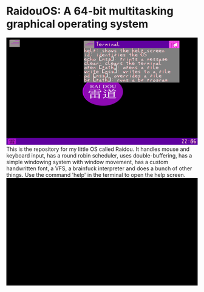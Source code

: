 # RaidouOS: A 64-bit multitasking graphical operating system
![](Raidou.png)
This is the repository for my little OS called Raidou. It handles mouse and keyboard input, has a round robin scheduler, uses double-buffering, has a simple windowing system with window movement, has a custom handwritten font, a VFS, a brainfuck interpreter and does a bunch of other things. Use the command 'help' in the terminal to open the help screen.
![](RaidouBoot.gif)
